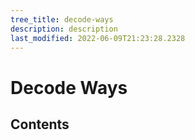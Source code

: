 ```yaml
---
tree_title: decode-ways
description: description
last_modified: 2022-06-09T21:23:28.2328
---
```


# Decode Ways

## Contents
